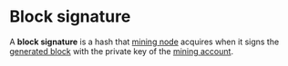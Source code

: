 # Block signature

A **block signature** is a hash that [mining node](/en/blockchain/node/mining-node) acquires when it signs the [generated block](/en/blockchain/block/block-generation/) with the private key of the [mining account](/en/blockchain/mining/mining-account).

